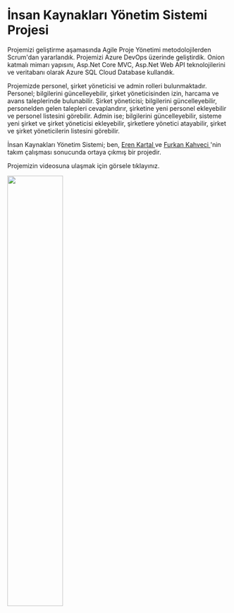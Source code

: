 # İnsan Kaynakları Yönetim Sistemi Projesi

Projemizi geliştirme aşamasında Agile Proje Yönetimi metodolojilerden Scrum'dan yararlandık. Projemizi Azure DevOps üzerinde geliştirdik. Onion katmalı mimarı yapısını, Asp.Net Core MVC, Asp.Net Web API teknolojilerini ve veritabanı olarak Azure SQL Cloud Database kullandık.

Projemizde personel, şirket yöneticisi ve admin rolleri bulunmaktadır. Personel; bilgilerini güncelleyebilir, şirket yöneticisinden izin, harcama ve avans taleplerinde bulunabilir. Şirket yöneticisi; bilgilerini güncelleyebilir, personelden gelen talepleri cevaplandırır, şirketine yeni personel ekleyebilir ve personel listesini görebilir. Admin ise; bilgilerini güncelleyebilir, sisteme yeni şirket ve şirket yöneticisi ekleyebilir, şirketlere yönetici atayabilir, şirket ve şirket yöneticilerin listesini görebilir.

İnsan Kaynakları Yönetim Sistemi; ben, <a href="https://github.com/KartalEren"> Eren Kartal <a/> ve <a href="https://github.com/KahveciFurkan"> Furkan Kahveci <a/>'nin takım çalışması sonucunda ortaya çıkmış bir projedir.

Projemizin videosuna ulaşmak için görsele tıklayınız.

[<img src="https://i.hizliresim.com/l1jok7p.jpg" width="50%">](https://www.youtube.com/watch?v=Hc79sDi3f0U "İNKASİS")
